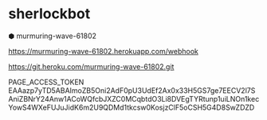 # sherlockbot

⬢ murmuring-wave-61802

https://murmuring-wave-61802.herokuapp.com/webhook

https://git.heroku.com/murmuring-wave-61802.git

PAGE_ACCESS_TOKEN
EAAazp7yTD5ABAImoZB5Oni2AdF0pU3UdEf2Ax0x33H5GS7ge7EECV2l7SAniZBNrY24Anw1ACoWQfcbJXZC0MCqbtdO3Li8DVEgTYRtunp1uiLNOn1kecYowS4WXeFUJuJidK6m2U9QDMd1tkcsw0KosjzClF5oCSH5G4D8SwZDZD
